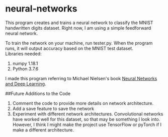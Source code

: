 # neural-networks
This program creates and trains a neural network to classify the MNIST handwritten digits dataset.
Right now, I am using a simple feedforward neural network.

To train the network on your machine, run tester.py. When the program runs, it will output accuracy based on the MNIST test dataset.  
Libraries needed:
1. numpy 1.18.1
2. Python 3.7.6

I made this program referring to Michael Nielsen's book [Neural Networks and Deep Learning](http://neuralnetworksanddeeplearning.com). 


##Future Additions to the Code
1. Comment the code to provide more details on network architecture.
2. Add a save feature to save the network
3. Experiment with different network architectures. Convolutional networks have worked well for this dataset, so that
may be something I look into. However, I think I might make the project use TensorFlow or pyTorch if I make a different
architecture. 

